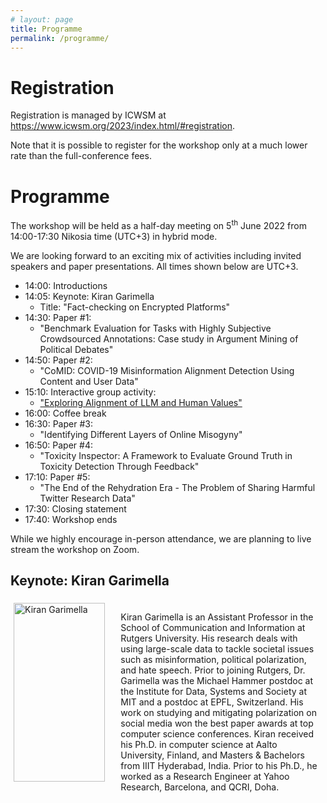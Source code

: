 ```yaml
---
# layout: page
title: Programme
permalink: /programme/
---
```


# Registration

Registration is managed by ICWSM at <a href="https://www.icwsm.org/2023/index.html/#registration">https://www.icwsm.org/2023/index.html/#registration</a>.

Note that it is possible to register for the workshop only at a much lower rate than the full-conference fees.

# Programme

The workshop will be held as a half-day meeting on 5<sup>th</sup> June 2022 from 14:00-17:30 Nikosia time (UTC+3) in hybrid mode.

We are looking forward to an exciting mix of activities including invited speakers and paper presentations. All times shown below are UTC+3.

* 14:00: Introductions
* 14:05: Keynote: Kiran Garimella
	* Title: "Fact-checking on Encrypted Platforms"
* 14:30: Paper #1:
	* "Benchmark Evaluation for Tasks with Highly Subjective Crowdsourced Annotations: Case study in Argument Mining of Political Debates"
* 14:50: Paper #2:
	* "CoMID: COVID-19 Misinformation Alignment Detection Using Content and User Data"
* 15:10: Interactive group activity:
	* <a href="https://colab.research.google.com/drive/1FIW-GDintPySaXhf9CRufWAhUsUUz__2?usp=sharing#scrollTo=vC00M3uczRVl"> "Exploring Alignment of LLM and Human Values"</a>
* 16:00: Coffee break
* 16:30: Paper #3:
	* "Identifying Different Layers of Online Misogyny"
* 16:50: Paper #4:
	* "Toxicity Inspector: A Framework to Evaluate Ground Truth in Toxicity Detection
Through Feedback"
* 17:10: Paper #5:
	* "The End of the Rehydration Era - The Problem of Sharing Harmful Twitter Research Data"
* 17:30: Closing statement
* 17:40: Workshop ends

While we highly encourage in-person attendance, we are planning to live stream the workshop on Zoom.

## Keynote: Kiran Garimella

<div class="row" valign="center" style="display:flex">
	<div class="column" style="padding:5px;flex:33%" valign="center">
	    <a href="https://gvrkiran.github.io/" >
	    	<img src="../images/kiran_img.jpeg" alt="Kiran Garimella" style="width:95%">
	    </a>
	</div>
	<div class="column" style="padding:5px;flex:66%" valign="center">
	  	<p align="left"> 
Kiran Garimella is an Assistant Professor in the School of Communication and Information at Rutgers University. His research deals with using large-scale data to tackle societal issues such as misinformation, political polarization, and hate speech. Prior to joining Rutgers, Dr. Garimella was the Michael Hammer postdoc at the Institute for Data, Systems and Society at MIT and a postdoc at EPFL, Switzerland. His work on studying and mitigating polarization on social media won the best paper awards at top computer science conferences. Kiran received his Ph.D. in computer science at Aalto University, Finland, and Masters & Bachelors from IIIT Hyderabad, India. Prior to his Ph.D., he worked as a Research Engineer at Yahoo Research, Barcelona, and QCRI, Doha. </p>
	</div>
</div>
